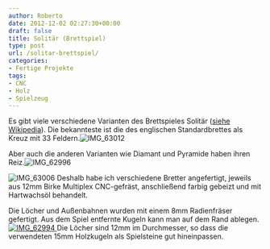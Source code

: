```yaml
---
author: Roberto
date: 2012-12-02 02:27:30+00:00
draft: false
title: Solitär (Brettspiel)
type: post
url: /solitar-brettspiel/
categories:
- Fertige Projekte
tags:
- CNC
- Holz
- Spielzeug
---
```


Es gibt viele verschiedene Varianten des Brettspieles Solitär ([siehe Wikipedia](https://de.wikipedia.org/wiki/Solit%C3%A4r_%28Brettspiel%29)). Die bekannteste ist die des englischen Standardbrettes als Kreuz mit 33 Feldern.![IMG_63012](/wp-content/uploads/2013/02/IMG_63012-300x225.jpg)


Aber auch die anderen Varianten wie Diamant und Pyramide haben ihren Reiz.![IMG_62996](/wp-content/uploads/2013/02/IMG_62996-300x225.jpg)


![IMG_63006](/wp-content/uploads/2013/02/IMG_63006-300x225.jpg)
Deshalb habe ich verschiedene Bretter angefertigt, jeweils aus 12mm Birke Multiplex CNC-gefräst, anschließend farbig gebeizt und mit Hartwachsöl behandelt.

Die Löcher und Außenbahnen wurden mit einem 8mm Radienfräser gefertigt. Aus dem Spiel entfernte Kugeln kann man auf dem Rand ablegen. [![IMG_62994](/wp-content/uploads/2013/02/IMG_62994-300x224.jpg)
](/wp-content/uploads/2013/02/IMG_62994.jpg)Die Löcher sind 12mm im Durchmesser, so dass die verwendeten 15mm Holzkugeln als Spielsteine gut hineinpassen.
